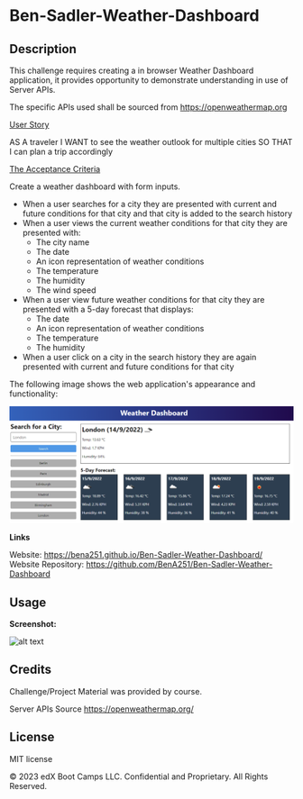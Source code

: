 # Ben-Sadler-Weather-Dashboard

## Description 

This challenge requires creating a in browser Weather Dashboard application, it provides opportunity to demonstrate understanding in use of Server APIs.

The specific APIs used shall be sourced from https://openweathermap.org

<ins>User Story</ins> <br>

AS A traveler
I WANT to see the weather outlook for multiple cities
SO THAT I can plan a trip accordingly

<ins>The Acceptance Criteria </ins> <br>

Create a weather dashboard with form inputs.
  - When a user searches for a city they are presented with current and future conditions for that city and that city is added to the search history
  - When a user views the current weather conditions for that city they are presented with:
    - The city name
    - The date
    - An icon representation of weather conditions
    - The temperature
    - The humidity
    - The wind speed
  - When a user view future weather conditions for that city they are presented with a 5-day forecast that displays:
    - The date
    - An icon representation of weather conditions
    - The temperature
    - The humidity
  - When a user click on a city in the search history they are again presented with current and future conditions for that city

The following image shows the web application's appearance and functionality:

![](./images/10-server-side-apis-challenge-demo.png)


<strong>Links</strong>

Website: https://bena251.github.io/Ben-Sadler-Weather-Dashboard/ <br>
Website Repository: https://github.com/BenA251/Ben-Sadler-Weather-Dashboard


## Usage 



<strong>Screenshot:</strong> <br>

![alt text](./images/Screenshot.png)


## Credits

Challenge/Project Material was provided by course. 

Server APIs Source https://openweathermap.org/

## License

MIT license




© 2023 edX Boot Camps LLC. Confidential and Proprietary. All Rights Reserved.
